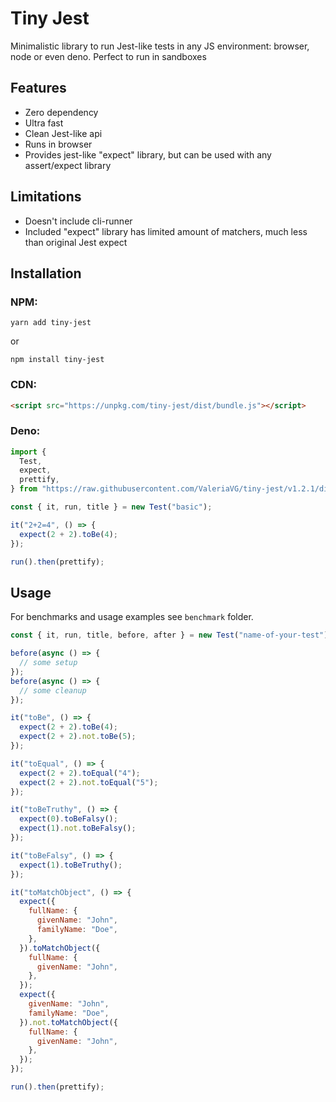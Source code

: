 # Tiny Jest

Minimalistic library to run Jest-like tests in any JS environment: browser, node or even deno.
Perfect to run in sandboxes

## Features

- Zero dependency
- Ultra fast
- Clean Jest-like api
- Runs in browser
- Provides jest-like "expect" library, but can be used with any assert/expect library

## Limitations

- Doesn't include cli-runner
- Included "expect" library has limited amount of matchers, much less than original Jest expect

## Installation

### NPM:

```
yarn add tiny-jest
```

or

```
npm install tiny-jest
```

### CDN:

```html
<script src="https://unpkg.com/tiny-jest/dist/bundle.js"></script>
```

### Deno:

```js
import {
  Test,
  expect,
  prettify,
} from "https://raw.githubusercontent.com/ValeriaVG/tiny-jest/v1.2.1/dist/mod.ts";

const { it, run, title } = new Test("basic");

it("2+2=4", () => {
  expect(2 + 2).toBe(4);
});

run().then(prettify);
```

## Usage

For benchmarks and usage examples see `benchmark` folder.

```js
const { it, run, title, before, after } = new Test("name-of-your-test");

before(async () => {
  // some setup
});
before(async () => {
  // some cleanup
});

it("toBe", () => {
  expect(2 + 2).toBe(4);
  expect(2 + 2).not.toBe(5);
});

it("toEqual", () => {
  expect(2 + 2).toEqual("4");
  expect(2 + 2).not.toEqual("5");
});

it("toBeTruthy", () => {
  expect(0).toBeFalsy();
  expect(1).not.toBeFalsy();
});

it("toBeFalsy", () => {
  expect(1).toBeTruthy();
});

it("toMatchObject", () => {
  expect({
    fullName: {
      givenName: "John",
      familyName: "Doe",
    },
  }).toMatchObject({
    fullName: {
      givenName: "John",
    },
  });
  expect({
    givenName: "John",
    familyName: "Doe",
  }).not.toMatchObject({
    fullName: {
      givenName: "John",
    },
  });
});

run().then(prettify);
```
